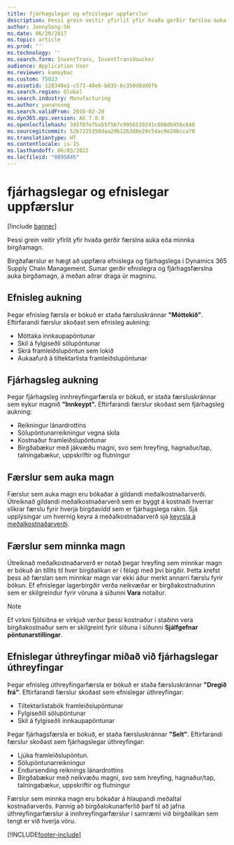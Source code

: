 ```yaml
---
title: fjárhagslegar og efnislegar uppfærslur
description: Þessi grein veitir yfirlit yfir hvaða gerðir færslna auka eða minnka birgðamagn.
author: JennySong-SH
ms.date: 06/20/2017
ms.topic: article
ms.prod: ''
ms.technology: ''
ms.search.form: InventTrans, InventTransVoucher
audience: Application User
ms.reviewer: kamaybac
ms.custom: 75023
ms.assetid: 128340e1-c573-48e6-b835-6c350d8dd0fb
ms.search.region: Global
ms.search.industry: Manufacturing
ms.author: yanansong
ms.search.validFrom: 2016-02-28
ms.dyn365.ops.version: AX 7.0.0
ms.openlocfilehash: 345f07e7ba55f567c9956539241c080db958c848
ms.sourcegitcommit: 52b7225350daa29b1263d8e29c54ac9e20bcca70
ms.translationtype: HT
ms.contentlocale: is-IS
ms.lasthandoff: 06/03/2022
ms.locfileid: "8895845"
---
```

# <a name="physical-and-financial-updates"></a>fjárhagslegar og efnislegar uppfærslur

[!include [banner](../includes/banner.md)]

Þessi grein veitir yfirlit yfir hvaða gerðir færslna auka eða minnka birgðamagn. 

Birgðafærslur er hægt að uppfæra efnislega og fjárhagslega í Dynamics 365 Supply Chain Management. Sumar gerðir efnislegra og fjárhagsfærslna auka birgðamagn, á meðan aðrar draga úr magninu.

## <a name="physical-increases"></a>Efnisleg aukning
Þegar efnisleg færsla er bókuð er staða færsluskránnar **"Móttekið"**. Eftirfarandi færslur skoðast sem efnisleg aukning:

-   Móttaka innkaupapöntunar
-   Skil á fylgiseðli sölupöntunar
-   Skrá framleiðslupöntun sem lokið
-   Aukaafurð á tiltektarlista framleiðslupöntunar

## <a name="financial-increases"></a>Fjárhagsleg aukning
Þegar fjárhagsleg innhreyfingarfærsla er bókuð, er staða færsluskránnar sem eykur magnið **"Innkeypt".** Eftirfarandi færslur skoðast sem fjárhagsleg aukning:

-   Reikningur lánardrottins
-   Sölupöntunarreikningur vegna skila
-   Kostnaður framleiðslupöntunar
-   Birgðabækur með jákvæðu magni, svo sem hreyfing, hagnaður/tap, talningabækur, uppskriftir og flutningur

## <a name="transactions-that-increase-quantity"></a>Færslur sem auka magn
Færslur sem auka magn eru bókaðar á gildandi meðalkostnaðarverði. Útreiknað gildandi meðalkostnaðarverð sem er byggt á kostnaði hverrar slíkrar færslu fyrir hverja birgðavídd sem er fjárhagslega rakin. Sjá upplýsingar um hvernig keyra á meðalkostnaðarverð sjá [keyrsla á meðalkostnaðarverði](running-average-cost-price.md).

## <a name="transactions-that-decrease-quantity"></a>Færslur sem minnka magn
Útreiknað meðalkostnaðarverð er notað þegar hreyfing sem minnkar magn er bókuð án tillits til hver birgðalíkan er í félagi með því birgðir. Þetta krefst þess að færslan sem minnkar magn var ekki áður merkt annarri færslu fyrir bókun. Ef efnislegar lagerbirgðir verða neikvæðar er birgðakostnaðurinn sem er skilgreindur fyrir vöruna á síðunni **Vara** notaður. 

> [!NOTE]
> Ef virkni fjölsíðna er virkjuð verður þessi kostnaður í staðinn vera birgðakostnaður sem er skilgreint fyrir síðuna í síðunni **Sjálfgefnar pöntunarstillingar**.

## <a name="physical-issues-vs-financial-issues"></a>Efnislegar úthreyfingar miðað við fjárhagslegar úthreyfingar
Þegar efnisleg úthreyfingarfærsla er bókuð er staða færsluskránnar **"Dregið frá"**. Eftirfarandi færslur skoðast sem efnislegar úthreyfingar:

-   Tiltektarlistabók framleiðslupöntunar
-   Fylgiseðill sölupöntunar
-   Skil á fylgiseðli innkaupapöntunar

Þegar fjárhagsfærsla er bókuð, er staða færsluskránnar **"Selt"**. Eftirfarandi færslur skoðast sem fjárhagslegar úthreyfingar:

-   Ljúka framleiðslupöntun.
-   Sölupöntunarreikningur
-   Endursending reiknings lánardrottins
-   Birgðabækur með neikvæðu magni, svo sem hreyfing, hagnaður/tap, talningabækur, uppskriftir og flutningur

Færslur sem minnka magn eru bókaðar á hlaupandi meðaltal kostnaðarverðs. Þannig að birgðalokunarferlið þarf til að jafna úthreyfingarfærslur á innhreyfingarfærslur í samræmi við birgðalíkan sem tengt er við hverja vöru.


[!INCLUDE[footer-include](../../includes/footer-banner.md)]